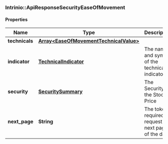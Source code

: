 ### Intrinio::ApiResponseSecurityEaseOfMovement

#### Properties
Name | Type | Description | Notes
------------ | ------------- | ------------- | -------------
**technicals** | [**Array&lt;EaseOfMovementTechnicalValue&gt;**](EaseOfMovementTechnicalValue.md) |  | [optional] 
**indicator** | [**TechnicalIndicator**](TechnicalIndicator.md) | The name and symbol of the technical indicator | [optional] 
**security** | [**SecuritySummary**](SecuritySummary.md) | The Security of the Stock Price | [optional] 
**next_page** | **String** | The token required to request the next page of the data | [optional] 


